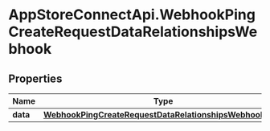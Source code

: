 # AppStoreConnectApi.WebhookPingCreateRequestDataRelationshipsWebhook

## Properties

Name | Type | Description | Notes
------------ | ------------- | ------------- | -------------
**data** | [**WebhookPingCreateRequestDataRelationshipsWebhookData**](WebhookPingCreateRequestDataRelationshipsWebhookData.md) |  | 


